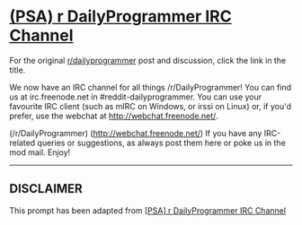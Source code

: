 # [(PSA)  r DailyProgrammer IRC Channel](https://www.reddit.com/r/dailyprogrammer/comments/2dtqr7/psa_rdailyprogrammer_irc_channel/)

For the original [r/dailyprogrammer](https://www.reddit.com/r/dailyprogrammer/) post and discussion, click the link in the title.

We now have an IRC channel for all things /r/DailyProgrammer! You can find us at irc.freenode.net in #reddit-dailyprogrammer. You can use your favourite IRC client (such as mIRC on Windows, or irssi on Linux) or, if you'd prefer, use the webchat at http://webchat.freenode.net/.

(/r/DailyProgrammer)
(http://webchat.freenode.net/)
If you have any IRC-related queries or suggestions, as always post them here or poke us in the mod mail. Enjoy!


----
## **DISCLAIMER**
This prompt has been adapted from [[PSA]  r DailyProgrammer IRC Channel](https://www.reddit.com/r/dailyprogrammer/comments/2dtqr7/psa_rdailyprogrammer_irc_channel/
)
